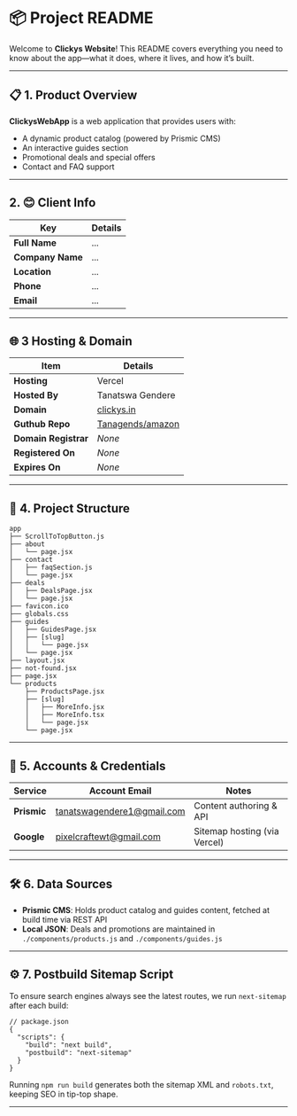 # 📦 Project README

Welcome to **Clickys Website**! This README covers everything you need to know about the app—what it does, where it lives, and how it’s built.

---

## 📋 1. Product Overview

**ClickysWebApp** is a web application that provides users with:

* A dynamic product catalog (powered by Prismic CMS)
* An interactive guides section
* Promotional deals and special offers
* Contact and FAQ support

---

## 2. 😊 Client Info
| Key              | Details |
| -----------------| ------- |
| **Full Name**    | ... |
| **Company Name** | ... |
| **Location**     | ... |
| **Phone**        | ... |
| **Email**        | ... |     

---

## 🌐 3 Hosting & Domain

| Item              | Details            |
| ----------------- | ------------------ |
| **Hosting**       | Vercel             |
| **Hosted By**     | Tanatswa Gendere   |
| **Domain**        | [clickys.in](https://clickys.in)|
| **Guthub Repo**   | [Tanagends/amazon](https://github.com/Tanagends/amazon)       |
| **Domain Registrar**     | *None*             |
| **Registered On** | *None*             |
| **Expires On**    | *None*             |

---

## 📂 4. Project Structure

```plaintext
app
├── ScrollToTopButton.js
├── about
│   └── page.jsx
├── contact
│   ├── faqSection.js
│   └── page.jsx
├── deals
│   ├── DealsPage.jsx
│   └── page.jsx
├── favicon.ico
├── globals.css
├── guides
│   ├── GuidesPage.jsx
│   ├── [slug]
│   │   └── page.jsx
│   └── page.jsx
├── layout.jsx
├── not-found.jsx
├── page.jsx
└── products
    ├── ProductsPage.jsx
    ├── [slug]
    │   ├── MoreInfo.jsx
    │   ├── MoreInfo.tsx
    │   └── page.jsx
    └── page.jsx
```

---

## 🔑 5. Accounts & Credentials

| Service     | Account Email                                           | Notes                        |
| ----------- | ------------------------------------------------------- | ---------------------------- |
| **Prismic** | [tanatswagendere1@gmail.com](mailto:client@example.com)         | Content authoring & API      |
| **Google**  | [pixelcraftewt@gmail.com](mailto:pixelcraftewt@gmail.com) | Sitemap hosting (via Vercel) |

---

## 🛠 6. Data Sources

* **Prismic CMS**: Holds product catalog and guides content, fetched at build time via REST API
* **Local JSON**: Deals and promotions are maintained in `./components/products.js` and `./components/guides.js`

---

## ⚙️ 7. Postbuild Sitemap Script

To ensure search engines always see the latest routes, we run `next-sitemap` after each build:

```jsonc
// package.json
{
  "scripts": {
    "build": "next build",
    "postbuild": "next-sitemap"
  }
}
```

Running `npm run build` generates both the sitemap XML and `robots.txt`, keeping SEO in tip-top shape.

---